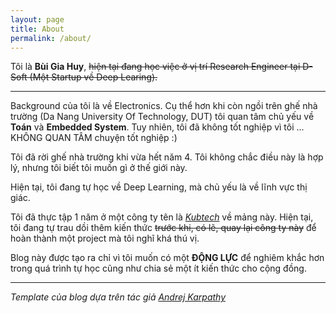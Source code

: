 ```yaml
---
layout: page
title: About
permalink: /about/
---
```


Tôi là **Bùi Gia Huy**, ~~hiện tại đang học việc ở vị trí Research Engineer tại D-Soft (Một Startup về Deep Learing).~~

___

Background của tôi là về Electronics. Cụ thể hơn khi còn ngồi trên ghế nhà trường
(Da Nang University Of Technology, DUT) tôi quan tâm chủ yếu về **Toán** và **Embedded System**.
Tuy nhiên, tôi đã không tốt nghiệp vì tôi ... KHÔNG QUAN TÂM chuyện tốt nghiệp :)

Tôi đã rời ghế nhà trường khi vừa hết năm 4. Tôi không chắc điều này là hợp lý, nhưng tôi biết
tôi muốn gì ở thế giới này.

Hiện tại, tôi đang tự học về Deep Learning, mà chủ yếu là về lĩnh vực thị giác.

Tôi đã thực tập 1 năm ở một công ty tên là [_Kubtech_](https://kub.vn/) về mảng này.
Hiện tại, tôi đang tự trau dồi thêm kiến thức ~~trước khi, có lẽ, quay lại công ty này~~ để
hoàn thành một project mà tôi nghĩ khá thú vị.

Blog này được tạo ra chỉ vì tôi muốn có một **ĐỘNG LỰC** để nghiêm khắc hơn trong quá trình
tự học cũng như chia sẻ một ít kiến thức cho cộng đồng.

___

_Template của blog dựa trên tác giả [Andrej Karpathy](http://karpathy.github.io/)_
